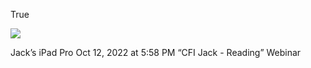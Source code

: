True



![](<file:///Users/johnoleary/Library/Mobile Documents/iCloud~is~workflow~my~workflows/Documents/Screenshots/2022-10-12 175844.png>)

Jack’s iPad Pro
Oct 12, 2022 at 5:58 PM
“CFI Jack - Reading”
Webinar